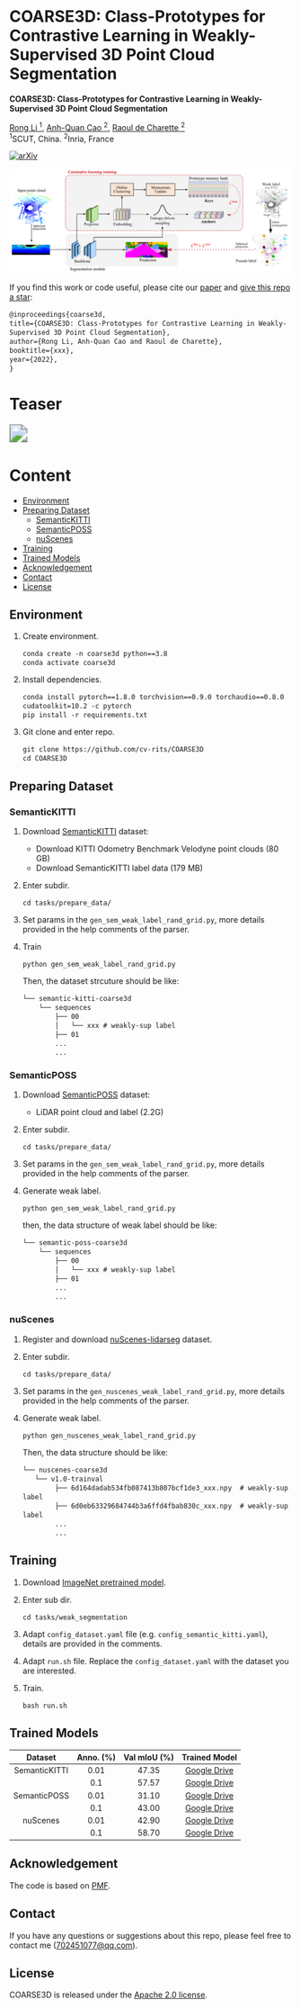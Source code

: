 
# COARSE3D: Class-Prototypes for Contrastive Learning in Weakly-Supervised 3D Point Cloud Segmentation

**COARSE3D: Class-Prototypes for Contrastive Learning in Weakly-Supervised 3D Point Cloud Segmentation** 

[Rong Li <sup>1</sup>](https://rongli.tech/),
[Anh-Quan Cao <sup>2</sup>](https://anhquancao.github.io),
[Raoul de Charette <sup>2</sup>](https://team.inria.fr/rits/membres/raoul-de-charette/)  
<sup>1</sup>SCUT, China. <sup>2</sup>Inria, France

<!---[![arXiv](https://img.shields.io/badge/arXiv%20%2B%20supp-2112.00722-purple)](https://xxx)--->

[![arXiv](https://img.shields.io/badge/arXiv-Paper-purple.svg)]()

<!---![visitors](https://visitor-badge.glitch.me/badge?page_id=cv-rits/COARSE3D)--->

![ARCH](./Figures/arch.png)

If you find this work or code useful, please cite our [paper](https://arxiv.org/abs/xxx) and [give this repo a star](https://github.com/cv-rits/COARSE3D/stargazers):
```
@inproceedings{coarse3d,
title={COARSE3D: Class-Prototypes for Contrastive Learning in Weakly-Supervised 3D Point Cloud Segmentation},
author={Rong Li, Anh-Quan Cao and Raoul de Charette},
booktitle={xxx},
year={2022},
}
```

# Teaser

<img src="./Figures/semantickitti_0055_2x4_comp.gif" style="zoom: 200%;" />


# Content

* [Environment](#environment)
* [Preparing Dataset](#preparing-dataset)
  * [SemanticKITTI](#semantickitti)
  * [SemanticPOSS](#semanticposs)
  * [nuScenes](#nuscenes)
* [Training](#training)
* [Trained Models](#trained-models)
* [Acknowledgement](#acknowledgement)
* [Contact](#contact)
* [License](#license)



## Environment
1. Create environment.
    ```
    conda create -n coarse3d python==3.8
    conda activate coarse3d
    ```
2. Install dependencies.
    ```
    conda install pytorch==1.8.0 torchvision==0.9.0 torchaudio==0.8.0 cudatoolkit=10.2 -c pytorch
    pip install -r requirements.txt
    ```
3. Git clone and enter repo.
    ```
    git clone https://github.com/cv-rits/COARSE3D
    cd COARSE3D
    ```
       


## Preparing Dataset
### SemanticKITTI

1. Download [SemanticKITTI](http://semantic-kitti.org/dataset.html) dataset:
    - Download KITTI Odometry Benchmark Velodyne point clouds (80 GB)
    - Download SemanticKITTI label data (179 MB)

2. Enter subdir.
    ```
    cd tasks/prepare_data/
    ```

3. Set params in the `gen_sem_weak_label_rand_grid.py`, more details provided in the help comments of the parser.
4. Train
    ```
    python gen_sem_weak_label_rand_grid.py
    ```
    
    Then, the dataset strcuture should be like:
    
    ```
    └── semantic-kitti-coarse3d
        └── sequences
            ├── 00
            │   └── xxx # weakly-sup label
            ├── 01
            ...
            ...
    ```


### SemanticPOSS

1. Download [SemanticPOSS](http://www.poss.pku.edu.cn/download.html) dataset:
    - LiDAR point cloud and label (2.2G)

2. Enter subdir.
    ```
    cd tasks/prepare_data/
    ```
3. Set params in the `gen_sem_weak_label_rand_grid.py`, more details provided in the help comments of the parser.

4. Generate weak label.
    ```
    python gen_sem_weak_label_rand_grid.py
    ```
    then, the data structure of weak label should be like:
    ```
    └── semantic-poss-coarse3d
        └── sequences
            ├── 00
            │   └── xxx # weakly-sup label
            ├── 01
            ...
            ...
    ```
    

### nuScenes

1. Register and download [nuScenes-lidarseg](https://www.nuscenes.org/nuscenes#download) dataset.

2. Enter subdir.
    ```
    cd tasks/prepare_data/
    ```

3. Set params in the `gen_nuscenes_weak_label_rand_grid.py`, more details provided in the help comments of the parser.

4. Generate weak label.
    
    ```
    python gen_nuscenes_weak_label_rand_grid.py
    ```
    Then, the data structure should be like:
    ```
    └── nuscenes-coarse3d
       └── v1.0-trainval
            ├── 6d164dadab534fb087413b807bcf1de3_xxx.npy  # weakly-sup label
            ├── 6d0eb63329684744b3a6ffd4fbab830c_xxx.npy  # weakly-sup label
            ...
            ...
    ```
    

## Training 

1. Download [ImageNet pretrained model](https://drive.google.com/file/d/12eFcX5waDEQBOUOgs7L63XkXU3-2HpZG/view?usp=sharing).
 
2. Enter sub dir.
    ```
    cd tasks/weak_segmentation
    ```

3. Adapt `config_dataset.yaml` file (e.g. `config_semantic_kitti.yaml`), details are provided in the comments.

4. Adapt `run.sh` file. Replace the `config_dataset.yaml` with the dataset you are interested.

5. Train.
    ```
    bash run.sh
    ```


## Trained Models


 **Dataset**   | **Anno. (%)** | **Val mIoU (%)** | **Trained Model** 
:-------------:|:--------------:|:------------:|:-----------------:
 SemanticKITTI | 0.01          | 47.35        | [Google Drive](https://drive.google.com/file/d/18KLAppY17ukrpd-A8_ywd2WojBUePowy/view?usp=sharing)  
  </br>        | 0.1           | 57.57        | [Google Drive](https://drive.google.com/file/d/1VPx8MDM-Ty0D4prd_c38FpWVEKWj2lxq/view?usp=sharing)  
 SemanticPOSS  | 0.01          | 31.10        | [Google Drive](https://drive.google.com/file/d/1buMlljeQArvQc4jFI5ri1H7n-Wg80iH4/view?usp=sharing)  
  </br>        | 0.1           | 43.00        | [Google Drive](https://drive.google.com/file/d/1O2CPnU25PTSVlrijMSyQ6Lji_FWaL_ZU/view?usp=sharing)  
 nuScenes      | 0.01          | 42.90        | [Google Drive](https://drive.google.com/file/d/1aT7kHXTZYK51NBRsdIGw6xogcESFLN2N/view?usp=sharing)  
  </br>        | 0.1           | 58.70        | [Google Drive](https://drive.google.com/file/d/18eyAghfzxGWV8Kvqlb73w0QMlMt55YxJ/view?usp=sharing)

<!--- 
Download the trained model you are interested, and put it on the `checkpoint` of config file. 
--->


## Acknowledgement
The code is based on [PMF](https://github.com/ICEORY/PMF). 

## Contact
If you have any questions or suggestions about this repo, please feel free to contact me (702451077@qq.com).

## License
COARSE3D is released under the [Apache 2.0 license](./LICENSE).  
